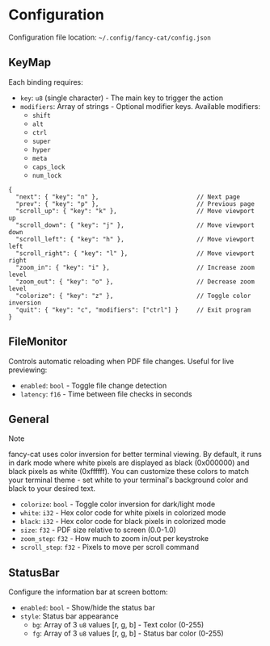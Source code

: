 # Configuration

Configuration file location: `~/.config/fancy-cat/config.json`

## KeyMap

Each binding requires:

- `key`: `u8` (single character) - The main key to trigger the action
- `modifiers`: Array of strings - Optional modifier keys. Available modifiers:
  - `shift`
  - `alt`
  - `ctrl`
  - `super`
  - `hyper`
  - `meta`
  - `caps_lock`
  - `num_lock`

```jsonc
{
  "next": { "key": "n" },                           // Next page
  "prev": { "key": "p" },                           // Previous page
  "scroll_up": { "key": "k" },                      // Move viewport up
  "scroll_down": { "key": "j" },                    // Move viewport down
  "scroll_left": { "key": "h" },                    // Move viewport left
  "scroll_right": { "key": "l" },                   // Move viewport right
  "zoom_in": { "key": "i" },                        // Increase zoom level
  "zoom_out": { "key": "o" },                       // Decrease zoom level
  "colorize": { "key": "z" },                       // Toggle color inversion
  "quit": { "key": "c", "modifiers": ["ctrl"] }     // Exit program
}
```

## FileMonitor

Controls automatic reloading when PDF file changes. Useful for live previewing:

- `enabled`: `bool` - Toggle file change detection
- `latency`: `f16` - Time between file checks in seconds

## General

> [!NOTE]  
> fancy-cat uses color inversion for better terminal viewing. By default, it runs in dark mode where white pixels are displayed as black (0x000000) and black pixels as white (0xffffff). You can customize these colors to match your terminal theme - set white to your terminal's background color and black to your desired text.

- `colorize`: `bool` - Toggle color inversion for dark/light mode
- `white`: `i32` - Hex color code for white pixels in colorized mode
- `black`: `i32` - Hex color code for black pixels in colorized mode
- `size`: `f32` - PDF size relative to screen (0.0-1.0)
- `zoom_step`: `f32` - How much to zoom in/out per keystroke
- `scroll_step`: `f32` - Pixels to move per scroll command

## StatusBar

Configure the information bar at screen bottom:

- `enabled`: `bool` - Show/hide the status bar
- `style`: Status bar appearance
  - `bg`: Array of 3 `u8` values [r, g, b] - Text color (0-255)
  - `fg`: Array of 3 `u8` values [r, g, b] - Status bar color (0-255)
